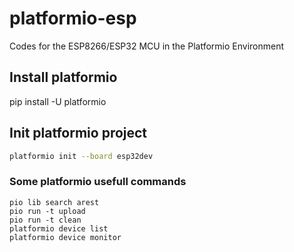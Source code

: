 # platformio-esp
Codes for the ESP8266/ESP32 MCU in the Platformio Environment

## Install platformio
pip install -U platformio

## Init platformio project

```bash
platformio init --board esp32dev
```

### Some platformio usefull commands

```
pio lib search arest
pio run -t upload
pio run -t clean
platformio device list
platformio device monitor
```

